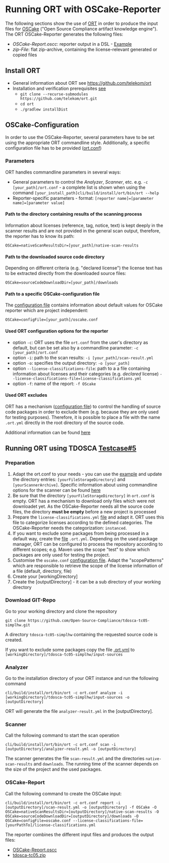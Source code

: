 # Running ORT with OSCake-Reporter
The following sections show the use of [ORT](https://github.com/telekom/ort) in order to produce the input files for [OSCake](https://github.com/Open-Source-Compliance/OSCake) ("Open Source Compliance artifact knowledge engine"). The ORT OSCake-Reporter generates the following files:
* *OSCake-Report.oscc*: reporter output in a DSL - [Example](https://github.com/Open-Source-Compliance/OSCake/blob/main/test/a-input.oscc/oscake-reference.oscc)
* *zip-File*: flat zip-archive, containing the license-relevant generated or copied files

## Install ORT

* General information about ORT see https://github.com/telekom/ort
* Installation and verification prerequisites  [see](https://github.com/telekom/ort/blob/dsl-main/docs/getting-started.md#1-prerequisites)
  * `git clone --recurse-submodules https://github.com/telekom/ort.git`
  * `cd ort`
  * `./gradlew installDist`


## OSCake-Configuration
In order to use the OSCake-Reporter, several parameters have to be set using the appropriate ORT commandline style. Additionally, a specific configuration file has to be provided ([ort.conf](./examples/ort.conf)) 

### Parameters
ORT handles commandline parameters in several ways:
* General parameters to control the *Analyzer*, *Scanner*, etc. e.g. `-c [your_path]/ort.conf` - a complete list is shown when using the command `[your_install_path]cli/build/install/ort/bin/ort --help`
* Reporter-specific parameters - format: `[reporter name]=[parameter name]=[parameter value]`

#### Path to the directory containing results of the scanning process
Information about licenses (reference, tag, notice, text) is kept deeply in the scanner results and are not provided in the general scan output, therefore, the reporter has to know its path:

`OSCake=nativeScanResultsDir=[your_path]/native-scan-results`

#### Path to the downloaded source code directory
Depending on different criteria (e.g. "declared license") the license text has to be extracted directly from the downloaded source files:

`OSCake=sourceCodeDownloadDir=[your_path]/downloads`

#### Path to a specific OSCake-configuration file
The [configuration file](./examples/oscake.conf) contains information about default values for OSCake reporter which are project independent: 

`OSCake=configFile=[your_path]/oscake.conf`


#### Used ORT configuration options for the reporter
* option `-c`: ORT uses the file `ort.conf` from the user's directory as default, but can be set also by a commandline parameter: `-c [your_path]/ort.conf`
* option `-i`: path to the scan results: `-i [your_path]/scan-result.yml`
* option `-o`: specifies the output directory: `-o [your_path]`
* option `--license-classifications-file`: path to a a file containing information about licenses and their categories (e.g. *declared* license) `--license-classifications-file=license-classifications.yml`
* option `-f`: name of the report: `-f OScake`

#### Used ORT excludes
ORT has a mechanism ([configuration file](./examples/.ort.yml)) to control the handling of source code packages in order to exclude them (e.g. because they are only used for testing purposes). Therefore, it is possible to place a file with the name `.ort.yml` directly in the root directory of the source code.

Additional information can be found [here](https://github.com/oss-review-toolkit/ort/blob/master/docs/config-file-ort-yml.md#excluding-scopes)

## Running ORT using TDOSCA [Testcase#5](https://github.com/Open-Source-Compliance/tdosca-tc05-simplhw)

### Preparation 
1. Adapt the ort.conf to your needs - you can use the [example](./examples/ort.conf) and update the directory entries: `[yourFileStorageDirectory]` and `[yourScannerArchive]`. Specific  information about using commandline options for the scanner can be found [here](./configuration.md)
2. Be sure that the directory `[yourFileStorageDirectory]` in `ort.conf` is empty. ORT has a mechanism to download only files which were not downloadet yet. As the OSCake-Reporter needs all the source code files, the directory **must be empty** before a new project is processed 
3. Prepare the `license-classifications.yml` [file](./examples/license-classifications.yml) and adapt it. ORT uses this file to categorize licenses according to the defined categories. The OSCake-Reporter needs the categorization: `instanced`.
4. If you want to exclude some packages from being processed in a default way, create the [file](./examples/.ort.yml) `.ort.yml`. Depending on the used package manager, ORT can be configured to process the repository according to different scopes; e.g. Maven uses the scope "test" to show which packages are only used for testing the project.
5. Customise the `oscake.conf` [configuration file](./examples/oscake.conf). Adapt the "scopePatterns" which are responsible to retrieve the scope of the license information of a file (default, directory, file) 
6. Create your [workingDirectory] 
7. Create the [outputDirectory] - it can be a sub directory of your working directory


### Download GIT-Repo
Go to your working directory and clone the repository 

`git clone https://github.com/Open-Source-Compliance/tdosca-tc05-simplhw.git`

A directory `tdosca-tc05-simplhw` containing the requested source code is created.


If you want to exclude some packages copy the file [.ort.yml](./examples/.ort.yml) to `[workingDirectory]/tdosca-tc05-simplhw/input-sources`

### Analyzer
Go to the installation directory of your ORT instance and run the following command

`cli/build/install/ort/bin/ort -c ort.conf analyze -i [workingDirectory]/tdosca-tc05-simplhw/input-sources -o [outputDirectory]`

ORT will generate the file `analyzer-result.yml` in the [outputDirectory].

### Scanner

Call the following command to start the scan operation

`cli/build/install/ort/bin/ort -c ort.conf scan -i [outputDirectory]/analyzer-result.yml -o [outputDirectory]`

The scanner generates the file `scan-result.yml` and the directories `native-scan-results` and `downloads`. The running time of the scanner depends on the size of the project and the used packages.

### OSCake-Report
Call the following command to create the OSCake input:

`cli/build/install/ort/bin/ort -c ort.conf report -i [outputDirectory]/scan-result.yml -o
[outputDirectory] -f OSCake -O OSCake=nativeScanResultsDir=[outputDirectory]/native-scan-results -O OSCake=sourceCodeDownloadDir=[outputDirectory]/downloads -O OSCake=configFile=oscake.conf
--license-classifications-file=[yourPathTo]/license-classifications.yml`

The reporter combines the different input files and produces the output files:
* [OSCake-Report.oscc](./examples/OSCake-Report.oscc)
* [tdosca-tc05.zip](./examples/tdosca-tc05.zip)
